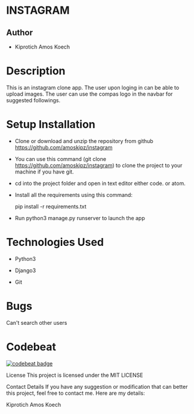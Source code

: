 # INSTAGRAM

## Author
- Kiprotich Amos Koech

# Description
This is an instagram clone app. The user upon loging in can be able to upload images. The user can use the compas logo in the navbar for suggested followings.

# Setup Installation
- Clone or download and unzip the repository from github https://github.com/amoskipz/instagram

- You can use this command (git clone https://github.com/amoskipz/instagram) to clone the project to your machine if you have git.

- cd into the project folder and open in text editor either code. or atom.

- Install all the requirements using this command:

  pip install -r requirements.txt

- Run python3 manage.py runserver to launch the app

# Technologies Used

- Python3

- Django3

- Git

# Bugs
Can't search other users

# Codebeat
[![codebeat badge](https://codebeat.co/badges/10a4bb12-84f1-4fde-840c-be4920364a31)](https://codebeat.co/projects/github-com-amoskipz-instagram-master)

License
This project is licensed under the MIT LICENSE

Contact Details
If you have any suggestion or modification that can better this project, feel free to contact me. Here are my details:

Kiprotich Amos Koech

